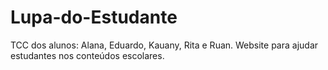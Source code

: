 # Lupa-do-Estudante
TCC dos alunos: Alana, Eduardo, Kauany, Rita e Ruan. Website para ajudar estudantes nos conteúdos escolares.
